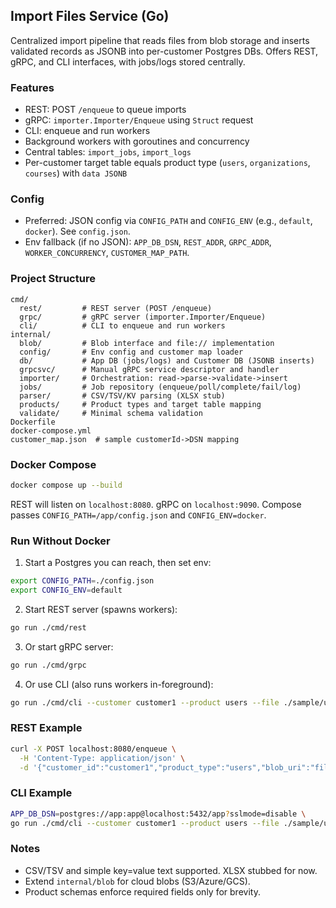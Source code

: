 ## Import Files Service (Go)

Centralized import pipeline that reads files from blob storage and inserts validated records as JSONB into per-customer Postgres DBs. Offers REST, gRPC, and CLI interfaces, with jobs/logs stored centrally.

### Features
- REST: POST `/enqueue` to queue imports
- gRPC: `importer.Importer/Enqueue` using `Struct` request
- CLI: enqueue and run workers
- Background workers with goroutines and concurrency
- Central tables: `import_jobs`, `import_logs`
- Per-customer target table equals product type (`users`, `organizations`, `courses`) with `data JSONB`

### Config
- Preferred: JSON config via `CONFIG_PATH` and `CONFIG_ENV` (e.g., `default`, `docker`). See `config.json`.
- Env fallback (if no JSON): `APP_DB_DSN`, `REST_ADDR`, `GRPC_ADDR`, `WORKER_CONCURRENCY`, `CUSTOMER_MAP_PATH`.

### Project Structure
```
cmd/
  rest/         # REST server (POST /enqueue)
  grpc/         # gRPC server (importer.Importer/Enqueue)
  cli/          # CLI to enqueue and run workers
internal/
  blob/         # Blob interface and file:// implementation
  config/       # Env config and customer map loader
  db/           # App DB (jobs/logs) and Customer DB (JSONB inserts)
  grpcsvc/      # Manual gRPC service descriptor and handler
  importer/     # Orchestration: read->parse->validate->insert
  jobs/         # Job repository (enqueue/poll/complete/fail/log)
  parser/       # CSV/TSV/KV parsing (XLSX stub)
  products/     # Product types and target table mapping
  validate/     # Minimal schema validation
Dockerfile
docker-compose.yml
customer_map.json  # sample customerId->DSN mapping
```

### Docker Compose
```bash
docker compose up --build
```

REST will listen on `localhost:8080`. gRPC on `localhost:9090`.
Compose passes `CONFIG_PATH=/app/config.json` and `CONFIG_ENV=docker`.

### Run Without Docker
1) Start a Postgres you can reach, then set env:
```bash
export CONFIG_PATH=./config.json
export CONFIG_ENV=default
```
2) Start REST server (spawns workers):
```bash
go run ./cmd/rest
```
3) Or start gRPC server:
```bash
go run ./cmd/grpc
```
4) Or use CLI (also runs workers in-foreground):
```bash
go run ./cmd/cli --customer customer1 --product users --file ./sample/users.csv
```

### REST Example
```bash
curl -X POST localhost:8080/enqueue \
  -H 'Content-Type: application/json' \
  -d '{"customer_id":"customer1","product_type":"users","blob_uri":"file:///data/users.csv"}'
```

### CLI Example
```bash
APP_DB_DSN=postgres://app:app@localhost:5432/app?sslmode=disable \
go run ./cmd/cli --customer customer1 --product users --file ./sample/users.csv
```

### Notes
- CSV/TSV and simple key=value text supported. XLSX stubbed for now.
- Extend `internal/blob` for cloud blobs (S3/Azure/GCS).
- Product schemas enforce required fields only for brevity.


